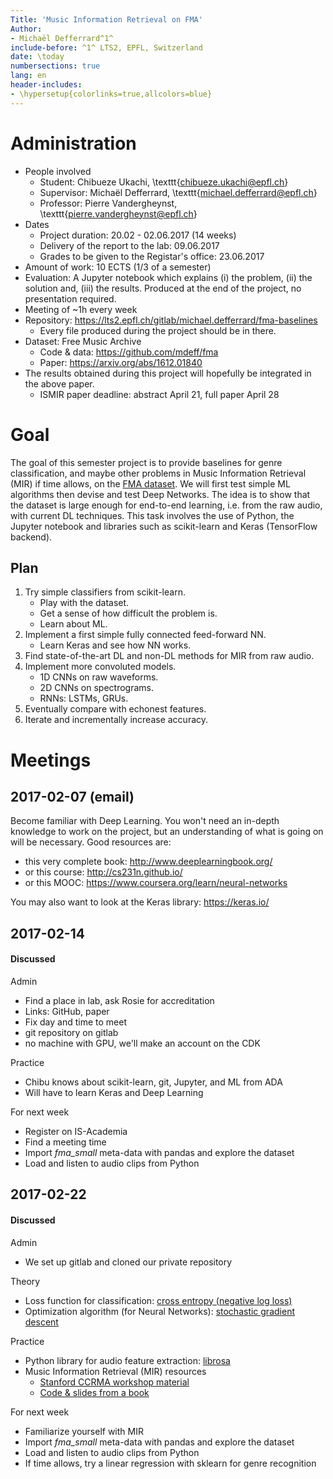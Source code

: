 ```yaml
---
Title: 'Music Information Retrieval on FMA'
Author:
- Michaël Defferrard^1^
include-before: ^1^ LTS2, EPFL, Switzerland
date: \today
numbersections: true
lang: en
header-includes:
- \hypersetup{colorlinks=true,allcolors=blue}
---
```


# Administration

* People involved
	* Student: Chibueze Ukachi, \texttt{chibueze.ukachi@epfl.ch}
	* Supervisor: Michaël Defferrard, \texttt{michael.defferrard@epfl.ch}
	* Professor: Pierre Vandergheynst, \texttt{pierre.vandergheynst@epfl.ch}
* Dates
	* Project duration: 20.02 - 02.06.2017 (14 weeks)
	* Delivery of the report to the lab: 09.06.2017
	* Grades to be given to the Registar's office: 23.06.2017
* Amount of work: 10 ECTS (1/3 of a semester)
* Evaluation: A Jupyter notebook which explains (i) the problem, (ii) the
  solution and, (iii) the results. Produced at the end of the project, no
  presentation required.
* Meeting of ~1h every week
* Repository: <https://lts2.epfl.ch/gitlab/michael.defferrard/fma-baselines>
	* Every file produced during the project should be in there.
* Dataset: Free Music Archive
	* Code & data: <https://github.com/mdeff/fma>
	* Paper: <https://arxiv.org/abs/1612.01840>
* The results obtained during this project will hopefully be integrated in the above paper.
	* ISMIR paper deadline: abstract April 21, full paper April 28

# Goal

The goal of this semester project is to provide baselines for genre
classification, and maybe other problems in Music Information Retrieval (MIR)
if time allows, on the [FMA dataset](https://github.com/mdeff/fma). We will
first test simple ML algorithms then devise and test Deep Networks. The idea is
to show that the dataset is large enough for end-to-end learning, i.e. from the
raw audio, with current DL techniques. This task involves the use of Python,
the Jupyter notebook and libraries such as scikit-learn and Keras (TensorFlow
backend).

## Plan

1. Try simple classifiers from scikit-learn.
	* Play with the dataset.
	* Get a sense of how difficult the problem is.
	* Learn about ML.
1. Implement a first simple fully connected feed-forward NN.
	* Learn Keras and see how NN works.
1. Find state-of-the-art DL and non-DL methods for MIR from raw audio.
1. Implement more convoluted models.
	* 1D CNNs on raw waveforms.
	* 2D CNNs on spectrograms.
	* RNNs: LSTMs, GRUs.
1. Eventually compare with echonest features.
1. Iterate and incrementally increase accuracy.

# Meetings

## 2017-02-07 (email)

Become familiar with Deep Learning. You won't need an in-depth knowledge to
work on the project, but an understanding of what is going on will be
necessary. Good resources are:

* this very complete book: <http://www.deeplearningbook.org/>
* or this course: <http://cs231n.github.io/>
* or this MOOC: <https://www.coursera.org/learn/neural-networks>

You may also want to look at the Keras library: <https://keras.io/>

## 2017-02-14

#### Discussed

Admin
* Find a place in lab, ask Rosie for accreditation
* Links: GitHub, paper
* Fix day and time to meet
* git repository on gitlab
* no machine with GPU, we'll make an account on the CDK

Practice
* Chibu knows about scikit-learn, git, Jupyter, and ML from ADA
* Will have to learn Keras and Deep Learning


For next week

* Register on IS-Academia
* Find a meeting time
* Import *fma_small* meta-data with pandas and explore the dataset
* Load and listen to audio clips from Python

## 2017-02-22

#### Discussed

Admin
* We set up gitlab and cloned our private repository

Theory

* Loss function for classification: [cross entropy (negative log loss)](https://en.wikipedia.org/wiki/Cross_entropy)
* Optimization algorithm (for Neural Networks): [stochastic gradient descent](https://en.wikipedia.org/wiki/Stochastic_gradient_descent)

Practice 
* Python library for audio feature extraction: [librosa](https://github.com/librosa/librosa)
* Music Information Retrieval (MIR) resources
	* [Stanford CCRMA workshop material](http://musicinformationretrieval.com)
	* [Code & slides from a book](http://www.audiocontentanalysis.org)


For next week

* Familiarize yourself with MIR
* Import *fma_small* meta-data with pandas and explore the dataset
* Load and listen to audio clips from Python
* If time allows, try a linear regression with sklearn for genre recognition
